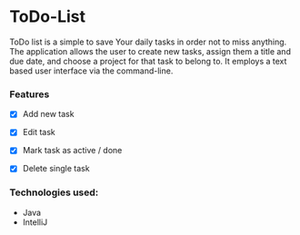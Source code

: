 # ToDo-List

ToDo list is a simple to save Your daily tasks in order not to miss anything. The application allows the user to create new tasks, assign them a title and due date, and choose a project for that task to belong to. It employs a text based user interface via the command-line.


### Features

- [x] Add new task
- [x] Edit task
- [x] Mark task as active / done
- [x] Delete single task


### Technologies used:

- Java
- IntelliJ

